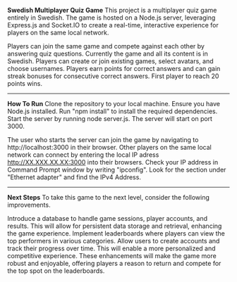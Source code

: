 **Swedish Multiplayer Quiz Game**
This project is a multiplayer quiz game entirely in Swedish. The game is hosted on a Node.js server, leveraging Express.js and Socket.IO to create a real-time, interactive experience for players on the same local network.

Players can join the same game and compete against each other by answering quiz questions.
Currently the game and all its content is in Swedish.
Players can create or join existing games, select avatars, and choose usernames.
Players earn points for correct answers and can gain streak bonuses for consecutive correct answers.
First player to reach 20 points wins.

---------------

**How To Run**
Clone the repository to your local machine.
Ensure you have Node.js installed.
Run "npm install" to install the required dependencies.
Start the server by running node server.js.
The server will start on port 3000.

The user who starts the server can join the game by navigating to http://localhost:3000 in their browser.
Other players on the same local network can connect by entering the local IP adress http://XX.XXX.XX.XX:3000 into their browsers.
Check your IP address in Command Prompt window by writing "ipconfig".
Look for the section under "Ethernet adapter" and find the IPv4 Address.

---------------

**Next Steps**
To take this game to the next level, consider the following improvements.

Introduce a database to handle game sessions, player accounts, and results. This will allow for persistent data storage and retrieval, enhancing the game experience.
Implement leaderboards where players can view the top performers in various categories.
Allow users to create accounts and track their progress over time. This will enable a more personalized and competitive experience.
These enhancements will make the game more robust and enjoyable, offering players a reason to return and compete for the top spot on the leaderboards.
